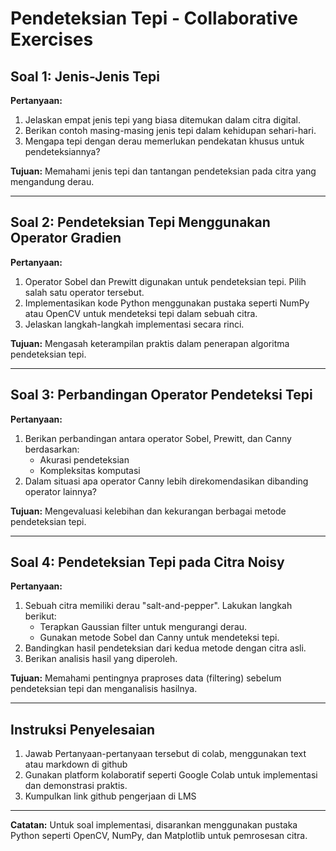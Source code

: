 # Pendeteksian Tepi - Collaborative Exercises

## Soal 1: Jenis-Jenis Tepi
**Pertanyaan:**
1. Jelaskan empat jenis tepi yang biasa ditemukan dalam citra digital.
2. Berikan contoh masing-masing jenis tepi dalam kehidupan sehari-hari.
3. Mengapa tepi dengan derau memerlukan pendekatan khusus untuk pendeteksiannya?

**Tujuan:**
Memahami jenis tepi dan tantangan pendeteksian pada citra yang mengandung derau.

---

## Soal 2: Pendeteksian Tepi Menggunakan Operator Gradien
**Pertanyaan:**
1. Operator Sobel dan Prewitt digunakan untuk pendeteksian tepi. Pilih salah satu operator tersebut.
2. Implementasikan kode Python menggunakan pustaka seperti NumPy atau OpenCV untuk mendeteksi tepi dalam sebuah citra.
3. Jelaskan langkah-langkah implementasi secara rinci.

**Tujuan:**
Mengasah keterampilan praktis dalam penerapan algoritma pendeteksian tepi.

---

## Soal 3: Perbandingan Operator Pendeteksi Tepi
**Pertanyaan:**
1. Berikan perbandingan antara operator Sobel, Prewitt, dan Canny berdasarkan:
   - Akurasi pendeteksian
   - Kompleksitas komputasi
2. Dalam situasi apa operator Canny lebih direkomendasikan dibanding operator lainnya?

**Tujuan:**
Mengevaluasi kelebihan dan kekurangan berbagai metode pendeteksian tepi.

---

## Soal 4: Pendeteksian Tepi pada Citra Noisy
**Pertanyaan:**
1. Sebuah citra memiliki derau "salt-and-pepper". Lakukan langkah berikut:
   - Terapkan Gaussian filter untuk mengurangi derau.
   - Gunakan metode Sobel dan Canny untuk mendeteksi tepi.
2. Bandingkan hasil pendeteksian dari kedua metode dengan citra asli.
3. Berikan analisis hasil yang diperoleh.

**Tujuan:**
Memahami pentingnya praproses data (filtering) sebelum pendeteksian tepi dan menganalisis hasilnya.

---

## Instruksi Penyelesaian
1. Jawab Pertanyaan-pertanyaan tersebut di colab, menggunakan text atau markdown di github
2. Gunakan platform kolaboratif seperti Google Colab untuk implementasi dan demonstrasi praktis.
3. Kumpulkan link github pengerjaan di LMS


---

**Catatan:**
Untuk soal implementasi, disarankan menggunakan pustaka Python seperti OpenCV, NumPy, dan Matplotlib untuk pemrosesan citra.
